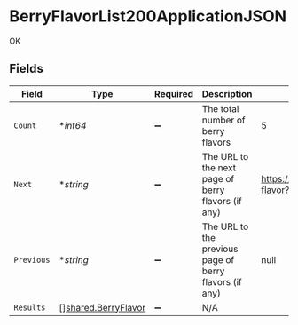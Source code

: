 # BerryFlavorList200ApplicationJSON

OK


## Fields

| Field                                                      | Type                                                       | Required                                                   | Description                                                | Example                                                    |
| ---------------------------------------------------------- | ---------------------------------------------------------- | ---------------------------------------------------------- | ---------------------------------------------------------- | ---------------------------------------------------------- |
| `Count`                                                    | **int64*                                                   | :heavy_minus_sign:                                         | The total number of berry flavors                          | 5                                                          |
| `Next`                                                     | **string*                                                  | :heavy_minus_sign:                                         | The URL to the next page of berry flavors (if any)         | https://pokeapi.co/api/v2/berry-flavor?offset=5&limit=5    |
| `Previous`                                                 | **string*                                                  | :heavy_minus_sign:                                         | The URL to the previous page of berry flavors (if any)     | null                                                       |
| `Results`                                                  | [][shared.BerryFlavor](../../models/shared/berryflavor.md) | :heavy_minus_sign:                                         | N/A                                                        |                                                            |